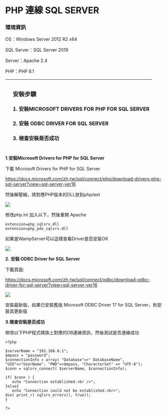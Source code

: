<h1>PHP 連線 SQL SERVER</h1>
<p><h3>環境資訊</h3></p>
<p>OS：Windows Server 2012 R2 x64</p>
<p>SQL Server：SQL Server 2019</p>
<p>Server：Apache 2.4</p>
<p>PHP：PHP 8.1</p>

||<p><h3>安裝步驟</h3></p><p><h4>1. 安裝MICROSOFT DRIVERS FOR PHP FOR SQL SERVER</h4></p><p><h4>2. 安裝 ODBC DRIVER FOR SQL SERVER</h4></p><p><h4>3. 檢查安裝是否成功</h4></p>|
| :-: | :- |




**1.安裝Microsoft Drivers for PHP for SQL Server**

下載 Microsoft Drivers for PHP for SQL Server

<https://docs.microsoft.com/zh-tw/sql/connect/php/download-drivers-php-sql-server?view=sql-server-ver16>

然後解壓縮，將對應PHP版本的DLL放到php/ext

![](img/2/002.png)

修改php.ini 加入以下，然後重開 Apache

```
extension=php_sqlsrv.dll 
extension=php_pdo_sqlsrv.dll 
```

如果是WampServer可以這樣查看Driver是否安裝OK

![](img/2/003.png)

**2.** **安裝 ODBC Driver for SQL Server**

下載頁面:

<https://docs.microsoft.com/zh-tw/sql/connect/odbc/download-odbc-driver-for-sql-server?view=sql-server-ver16>

![](img/2/004.png)

安裝最新版，如果已安裝舊版 Microsoft ODBC Driver 17 for SQL Server，則安裝其更新版

**3.檢查安裝是否成功**

修改以下PHP程式碼換上對應的DB連線資訊，然後測試是否連線成功

```
<?php

$serverName = "192.168.0.1";
$mpass = "password";
$connectionInfo = array( "Database"=>" DatabaseName", "UID"=>"UserName", "PWD"=>$mpass, "CharacterSet" => "UTF-8");            
$conn = sqlsrv_connect( $serverName, $connectionInfo);

if( $conn ) {
   echo "Connection established.<br />";
}else{
   echo "Connection could not be established.<br>";
die( print_r( sqlsrv_errors(), true));
}

?>
```
